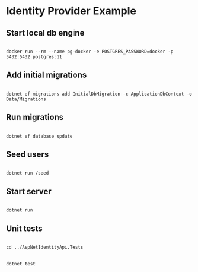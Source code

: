 # Identity Provider Example

## Start local db engine

<code>
docker run --rm --name pg-docker -e POSTGRES_PASSWORD=docker -p 5432:5432 postgres:11
</code>

## Add initial migrations

<code>
dotnet ef migrations add InitialDbMigration -c ApplicationDbContext -o Data/Migrations
</code>

## Run migrations

<code>
dotnet ef database update
</code>

## Seed users

<code>
dotnet run /seed
</code>

## Start server

<code>
dotnet run
</code>

## Unit tests

<code>
cd ../AspNetIdentityApi.Tests
</code>
</br>
<code>
dotnet test
</code>

